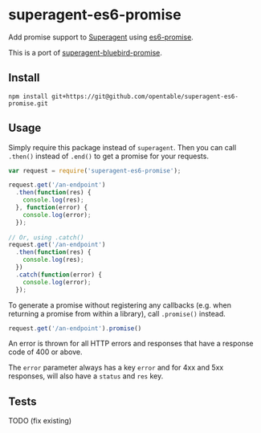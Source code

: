 superagent-es6-promise
===========================

Add promise support to
[Superagent](http://visionmedia.github.io/superagent/) using
[es6-promise](https://github.com/jakearchibald/es6-promise).

This is a port of [superagent-bluebird-promise](https://github.com/KyleAMathews/superagent-bluebird-promise).

## Install
`npm install git+https://git@github.com/opentable/superagent-es6-promise.git`

## Usage
Simply require this package instead of `superagent`. Then you can call `.then()` instead of `.end()` to get a promise for your requests.

```javascript
var request = require('superagent-es6-promise');

request.get('/an-endpoint')
  .then(function(res) {
    console.log(res);
  }, function(error) {
    console.log(error);
  });
  
// Or, using .catch()
request.get('/an-endpoint')
  .then(function(res) {
    console.log(res);
  })
  .catch(function(error) {
    console.log(error);
  });
```

To generate a promise without registering any callbacks (e.g. when returning a promise from within a library), call `.promise()` instead.

```javascript
request.get('/an-endpoint').promise()
```

An error is thrown for all HTTP errors and responses that have a response code of 400 or above.

The `error` parameter always has a key `error` and for 4xx and 5xx responses, will also have a `status` and `res` key.

## Tests
TODO (fix existing)
